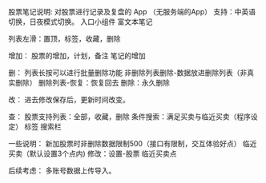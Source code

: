 股票笔记说明:
对股票进行记录及复盘的 App （无服务端的App）
支持：中英语切换，日夜模式切换。
入口小组件
富文本笔记

列表左滑：置顶，标签，收藏，删除

增加：
股票的增加，计划，备注
笔记的增加

删：
列表长按可以进行批量删除功能
非删除列表删除-数据放进删除列表（非真实删除）
删除列表-恢复：恢复回去
删除：永久删除

改：
进去修改保存后，更新时间改变。

查：
股票支持列表：全部，收藏，删除
条件搜索：满足买卖与临近买卖（程序设定）
标签
搜索栏

一些说明：
新加股票时非删除数据限制500（接口有限制，交互体验好点）
临近买卖（默认设置3个点内) 修改：设置-股票 临近买卖点

后续考虑：
多账号数据上传导入。